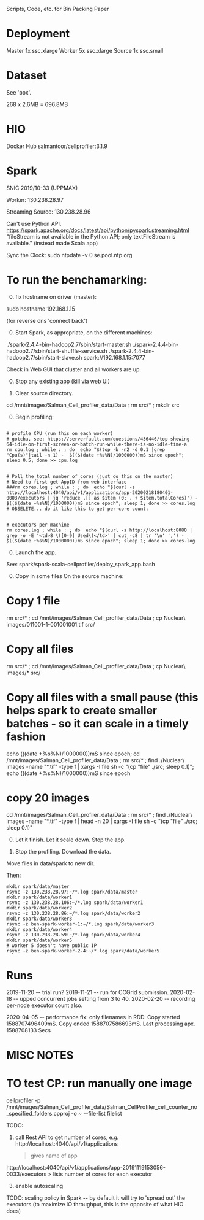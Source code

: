 Scripts, Code, etc. for Bin Packing Paper


# Deployment

Master 1x ssc.xlarge 
Worker 5x ssc.xlarge
Source 1x ssc.small


# Dataset

See 'box'.

268 x 2.6MB = 696.8MB


# HIO
Docker Hub 
salmantoor/cellprofiler:3.1.9


# Spark

SNIC 2019/10-33 (UPPMAX)

Worker:
130.238.28.97

Streaming Source: 
130.238.28.96

Can't use Python API.
https://spark.apache.org/docs/latest/api/python/pyspark.streaming.html
"fileStream is not available in the Python API; only textFileStream is available."
(instead made Scala app)


Sync the Clock:
sudo ntpdate -v 0.se.pool.ntp.org



# To run the benchamarking:

0. fix hostname on driver (master):

sudo hostname 192.168.1.15

(for reverse dns 'connect back')

0. Start Spark, as appropriate, on the different machines:

./spark-2.4.4-bin-hadoop2.7/sbin/start-master.sh
./spark-2.4.4-bin-hadoop2.7/sbin/start-shuffle-service.sh 
./spark-2.4.4-bin-hadoop2.7/sbin/start-slave.sh spark://192.168.1.15:7077

Check in Web GUI that cluster and all workers are up.

0. Stop any existing app (kill via web UI)

0. Clear source directory. 

cd /mnt/images/Salman_Cell_profiler_data/Data ; rm src/* ; mkdir src
 
0. Begin profiling:

```

# profile CPU (run this on each worker)
# gotcha, see: https://serverfault.com/questions/436446/top-showing-64-idle-on-first-screen-or-batch-run-while-there-is-no-idle-time-a
rm cpu.log ; while : ; do  echo "$(top -b -n2 -d 0.1 |grep "Cpu(s)"|tail -n 1) -  $(($(date +%s%N)/1000000))mS since epoch"; sleep 0.5; done >> cpu.log


# Poll the total number of cores (just do this on the master)
# Need to first get AppID from web interface
###rm cores.log ; while : ; do  echo "$(curl -s http://localhost:4040/api/v1/applications/app-20200218180401-0003/executors | jq 'reduce .[] as $item (0; . + $item.totalCores)') -  $(($(date +%s%N)/1000000))mS since epoch"; sleep 1; done >> cores.log
# OBSELETE... do it like this to get per-core count:


# executors per machine
rm cores.log ; while : ; do  echo "$(curl -s http://localhost:8080 | grep -o -E '<td>8 \([0-9] Used\)</td>' | cut -c8 | tr '\n' ',') -  $(($(date +%s%N)/1000000))mS since epoch"; sleep 1; done >> cores.log
```

0. Launch the app.

See:
 spark/spark-scala-cellprofiler/deploy_spark_app.bash 


0. Copy in some files
On the source machine:



# Copy 1 file
rm src/* ; cd /mnt/images/Salman_Cell_profiler_data/Data ; cp Nuclear\ images/011001-1-001001001.tif src/

# Copy all files
rm src/* ; cd /mnt/images/Salman_Cell_profiler_data/Data ; cp Nuclear\ images/* src/


# Copy all files with a small pause (this helps spark to create smaller batches - so it can scale in a timely fashion
echo $(($(date +%s%N)/1000000))mS since epoch; cd /mnt/images/Salman_Cell_profiler_data/Data ; rm src/* ; find ./Nuclear\ images -name "*.tif" -type f | xargs -I file sh -c "(cp \"file\" ./src; sleep 0.1)"; echo $(($(date +%s%N)/1000000))mS since epoch

# copy 20 images
cd /mnt/images/Salman_Cell_profiler_data/Data ; rm src/* ; find ./Nuclear\ images -name "*.tif" -type f | head -n 20 | xargs -I file sh -c "(cp \"file\" ./src; sleep 0.1)"

0. Let it finish. Let it scale down. Stop the app.

0. Stop the profiling. Download the data.

Move files in data/spark to new dir.

Then:
```
mkdir spark/data/master
rsync -z 130.238.28.97:~/*.log spark/data/master
mkdir spark/data/worker1
rsync -z 130.238.28.106:~/*.log spark/data/worker1
mkdir spark/data/worker2
rsync -z 130.238.28.86:~/*.log spark/data/worker2
mkdir spark/data/worker3
rsync -z ben-spark-worker-1:~/*.log spark/data/worker3
mkdir spark/data/worker4
rsync -z 130.238.28.59:~/*.log spark/data/worker4
mkdir spark/data/worker5
# worker 5 doesn't have public IP
rsync -z ben-spark-worker-2-4:~/*.log spark/data/worker5
```



# Runs
2019-11-20 -- trial run?
2019-11-21 -- run for CCGrid submission.
2020-02-18 -- upped concurrent jobs setting from 3 to 40.
2020-02-20 -- recording per-node executor count also. 

2020-04-05 -- performance fix: only filenames in RDD. Copy started 1588707496409mS. Copy ended 1588707586693mS. Last processing apx. 1588708133 Secs


# MISC NOTES

# TO test CP: run manually one image
cellprofiler -p /mnt/images/Salman_Cell_profiler_data/Salman_CellProfiler_cell_counter_no_specified_folders.cpproj -o ~ --file-list filelist


TODO: 
1. call Rest API to get number of cores, e.g.
http://localhost:4040/api/v1/applications
    > gives name of app

http://localhost:4040/api/v1/applications/app-20191119153056-0033/executors
    > lists number of cores for each executor


3. enable autoscaling 

TODO: scaling policy in Spark -- by default it will try to 'spread out' the executors (to maximize IO throughput, this is the opposite of what HIO does)
